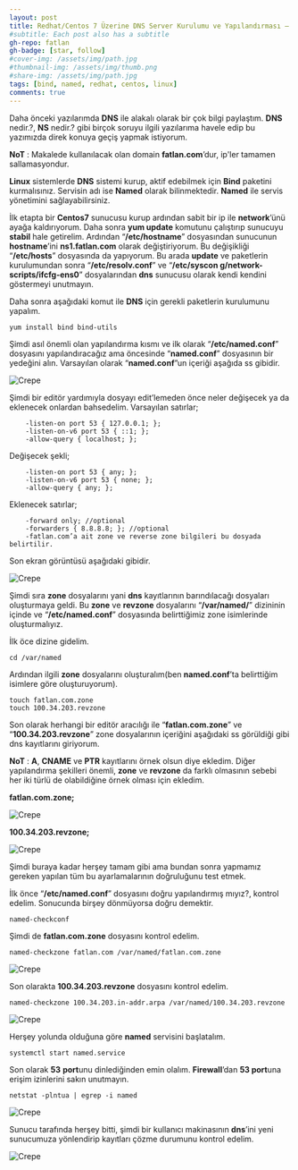 ```yaml
---
layout: post
title: Redhat/Centos 7 Üzerine DNS Server Kurulumu ve Yapılandırması – BİND(NAMED), NS(NAMESERVER) – Public DNS or Private DNS
#subtitle: Each post also has a subtitle
gh-repo: fatlan
gh-badge: [star, follow]
#cover-img: /assets/img/path.jpg
#thumbnail-img: /assets/img/thumb.png
#share-img: /assets/img/path.jpg
tags: [bind, named, redhat, centos, linux]
comments: true
---
```

Daha önceki yazılarımda **DNS** ile alakalı olarak bir çok bilgi paylaştım. **DNS** nedir.?, **NS** nedir.? gibi birçok soruyu ilgili yazılarıma havele edip bu yazımızda direk konuya geçiş yapmak istiyorum.

**NoT** : Makalede kullanılacak olan domain **fatlan.com**’dur, ip'ler tamamen sallamasyondur.

**Linux** sistemlerde **DNS** sistemi kurup, aktif edebilmek için **Bind** paketini kurmalısınız. Servisin adı ise **Named** olarak bilinmektedir. **Named** ile servis yönetimini sağlayabilirsiniz.

İlk etapta bir **Centos7** sunucusu kurup ardından sabit bir ip ile **network**’ünü ayağa kaldırıyorum. Daha sonra **yum update** komutunu çalıştırıp sunucuyu **stabil** hale getirelim. Ardından “**/etc/hostname**” dosyasından sunucunun **hostname**’ini **ns1.fatlan.com** olarak değiştiriyorum. Bu değişikliği “**/etc/hosts**” dosyasında da yapıyorum. Bu arada **update** ve paketlerin kurulumundan sonra “**/etc/resolv.conf**” ve “**/etc/syscon g/network-scripts/ifcfg-ens0**” dosyalarından **dns** sunucusu olarak kendi kendini göstermeyi unutmayın.

Daha sonra aşağıdaki komut ile **DNS** için gerekli paketlerin kurulumunu yapalım.

~~~
yum install bind bind-utils
~~~

Şimdi asıl önemli olan yapılandırma kısmı ve ilk olarak “**/etc/named.conf**” dosyasını yapılandıracağız ama öncesinde “**named.conf**” dosyasının bir yedeğini alın. Varsayılan olarak “**named.conf**”un içeriği aşağıda ss gibidir.

![Crepe](/assets/img/re-ce-named-insandconf/named-insta-c01.png)

Şimdi bir editör yardımıyla dosyayı edit’lemeden önce neler değişecek ya da eklenecek onlardan
bahsedelim.
Varsayılan satırlar;

~~~
    -listen-on port 53 { 127.0.0.1; };
    -listen-on-v6 port 53 { ::1; };
    -allow-query { localhost; };
~~~

Değişecek şekli;

~~~
    -listen-on port 53 { any; };
    -listen-on-v6 port 53 { none; };
    -allow-query { any; };
~~~

Eklenecek satırlar;

~~~
    -forward only; //optional
    -forwarders { 8.8.8.8; }; //optional
    -fatlan.com’a ait zone ve reverse zone bilgileri bu dosyada belirtilir.
~~~

Son ekran görüntüsü aşağıdaki gibidir.

![Crepe](/assets/img/re-ce-named-insandconf/named-insta-c02.png)

Şimdi sıra **zone** dosyalarını yani **dns** kayıtlarının barındılacağı dosyaları oluşturmaya geldi. Bu **zone** ve **revzone** dosyalarını “**/var/named/**” dizininin içinde ve “**/etc/named.conf**” dosyasında belirttiğimiz zone isimlerinde oluşturmalıyız.

İlk öce dizine gidelim.

~~~
cd /var/named
~~~

Ardından ilgili **zone** dosyalarını oluşturalım(ben **named.conf**’ta belirttiğim isimlere göre oluşturuyorum).

~~~
touch fatlan.com.zone
touch 100.34.203.revzone
~~~

Son olarak herhangi bir editör aracılığı ile “**fatlan.com.zone**” ve “**100.34.203.revzone**” zone dosyalarının içeriğini aşağıdaki ss görüldiği gibi dns kayıtlarını giriyorum.

**NoT** : **A**, **CNAME** ve **PTR** kayıtlarını örnek olsun diye ekledim. Diğer yapılandırma şekilleri önemli, **zone** ve **revzone** da farklı olmasının sebebi her iki türlü de olabildiğine örnek olması için ekledim.

**fatlan.com.zone;**

![Crepe](/assets/img/re-ce-named-insandconf/named-insta-c03.png)

**100.34.203.revzone;**

![Crepe](/assets/img/re-ce-named-insandconf/named-insta-c04.png)

Şimdi buraya kadar herşey tamam gibi ama bundan sonra yapmamız gereken yapılan tüm bu ayarlamalarının doğruluğunu test etmek.

İlk önce “**/etc/named.conf**” dosyasını doğru yapılandırmış mıyız?, kontrol edelim. Sonucunda birşey dönmüyorsa doğru demektir.

~~~
named-checkconf
~~~

Şimdi de **fatlan.com.zone** dosyasını kontrol edelim.

~~~
named-checkzone fatlan.com /var/named/fatlan.com.zone
~~~

![Crepe](/assets/img/re-ce-named-insandconf/named-insta-c05.png)

Son olarakta **100.34.203.revzone** dosyasını kontrol edelim.

~~~
named-checkzone 100.34.203.in-addr.arpa /var/named/100.34.203.revzone
~~~

![Crepe](/assets/img/re-ce-named-insandconf/named-insta-c06.png)

Herşey yolunda olduğuna göre **named** servisini başlatalım.

~~~
systemctl start named.service
~~~

Son olarak **53** **port**unu dinlediğinden emin olalım. **Firewall**’dan **53 port**una erişim izinlerini sakın unutmayın.

~~~
netstat -plntua | egrep -i named
~~~

![Crepe](/assets/img/re-ce-named-insandconf/named-insta-c07.png)

Sunucu tarafında herşey bitti, şimdi bir kullanıcı makinasının **dns**’ini yeni sunucumuza yönlendirip kayıtları çözme durumunu kontrol edelim.

![Crepe](/assets/img/re-ce-named-insandconf/named-insta-c08.png)
